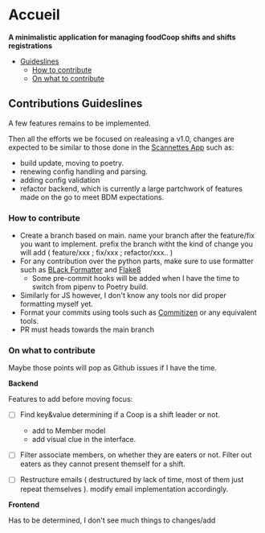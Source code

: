 # Accueil
**A minimalistic application for managing foodCoop shifts and shifts registrations**

* [Guideslines](#Contributions-Guideslines)
  * [How to contribute](#How-to-contribute)
  * [On what to contribute](#On-what-to-contribute)

## Contributions Guideslines
A few features remains to be implemented.

Then all the efforts we be focused on realeasing a v1.0, changes are expected to be similar to those done in the [Scannettes App](https://github.com/superquinquin/inventory-bl-scanner-webapp/tree/main) such as:
* build update, moving to poetry.
* renewing config handling and parsing.
* adding config validation
* refactor backend, which is currently a large partchwork of features made on the go to meet BDM expectations.

### How to contribute
* Create a branch based on main. name your branch after the feature/fix you want to implement. prefix the branch witht the kind of change you will add ( feature/xxx ; fix/xxx ; refactor/xxx.. )
* For any contribution over the python parts, make sure to use formatter such as [BLack Formatter](https://github.com/psf/black) and [Flake8](https://github.com/PyCQA/flake8)
  * Some pre-commit hooks will be added when I have the time to switch from pipenv to Poetry build.
*  Similarly for JS however, I don't know any tools nor did proper formatting myself yet.
*  Format your commits using tools such as [Commitizen](https://github.com/commitizen/cz-cli) or any equivalent tools.
*  PR must heads towards the main branch

### On what to contribute
Maybe those points will pop as Github issues if I have the time.

**Backend**

Features to add before moving focus:
* [ ] Find key&value determining if a Coop is a shift leader or not.
  * add to Member model
  * add visual clue in the interface.
* [ ] Filter associate members, on whether they are eaters or not. Filter out eaters as they cannot present themself for a shift.
* [ ] Restructure emails ( destructured by lack of time, most of them just repeat themselves ). modify email implementation accordingly. 


**Frontend**

Has to be determined, I don't see much things to changes/add
